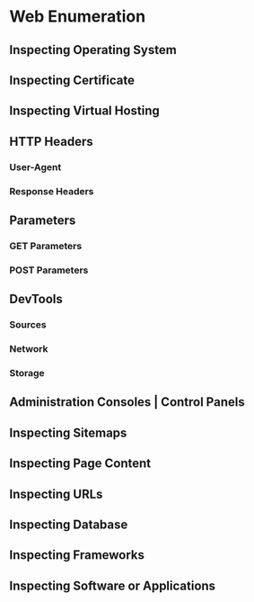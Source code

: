# Web Enumeration

## Inspecting Operating System

## Inspecting Certificate 

## Inspecting Virtual Hosting

## HTTP Headers

### User-Agent

### Response Headers

## Parameters

### GET Parameters

### POST Parameters

## DevTools

### Sources

### Network 

### Storage 

## Administration Consoles \| Control Panels

## Inspecting Sitemaps

## Inspecting Page Content

## Inspecting URLs

## Inspecting Database

## Inspecting Frameworks

## Inspecting Software or Applications



